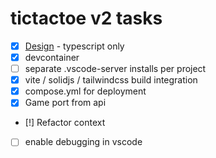 # tictactoe v2 tasks

- [X] [Design](./docs/V2_design.md) - typescript only
- [X] devcontainer
- [ ] separate .vscode-server installs per project
- [X] vite / solidjs / tailwindcss build integration
- [X] compose.yml for deployment
- [X] Game port from api
- [!] Refactor context
- [ ] enable debugging in vscode

